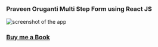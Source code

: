 ### Praveen Oruganti Multi Step Form using React JS

![screenshot of the app](https://raw.githubusercontent.com/praveenorugantitech/praveenorugantitech-reactjs/master/0_Projects/praveenoruganti-multi-step-form/src/images/screenshot.PNG "Multi Step Form")


### [Buy me a Book](https://www.buymeacoffee.com/praveenoruganti)


